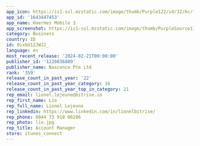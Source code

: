 ```yaml
---
app_icon: https://is1-ssl.mzstatic.com/image/thumb/Purple122/v4/32/6c/f9/326cf92f-5fcb-d4e2-d535-629d24a9918c/AppIcon-0-0-1x_U007emarketing-0-5-0-85-220.png/1024x1024bb.png
app_id: '1643447453'
app_name: Haermes Mobile 3
app_screenshot: https://is1-ssl.mzstatic.com/image/thumb/PurpleSource112/v4/94/10/f9/9410f9f9-2bb8-d630-1a9b-d052ccd66b70/fbaa1633-7cca-42bb-876d-ae902ae460bb_6.5_inch__U0028iPhone_11_Pro_Max_U002c_iPhone_11_U002c_iPhone_XS_Max_U002c_iPhone_XR_U0029_1242_x_2688_pixels__U0028portrait_U0029__U2013_1.png/1242x2688bb.png
category: Business
country: ID
id: 0ixbU12JWJ2_
language: en
most_recent_release: '2024-02-21T00:00:00'
publisher_id: '1226036889'
publisher_name: Nascence Pte Ltd
rank: '359'
release_count_in_past_year: '22'
release_count_in_past_year_category: 16
release_count_in_past_year_top_in_category: 21
rep_email: lionel.lejeune@bitrise.io
rep_first_name: Lio
rep_full_name: Lionel Lejeune
rep_linkedin: https://www.linkedin.com/in/lionelbitrise/
rep_phone: 0044 73 918 00286
rep_photo: lio.jpg
rep_title: Account Manager
store: itunes_connect
---
```


